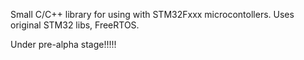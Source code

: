 Small C/C++ library for using with STM32Fxxx microcontollers.
Uses original STM32 libs, FreeRTOS.

Under pre-alpha stage!!!!!
